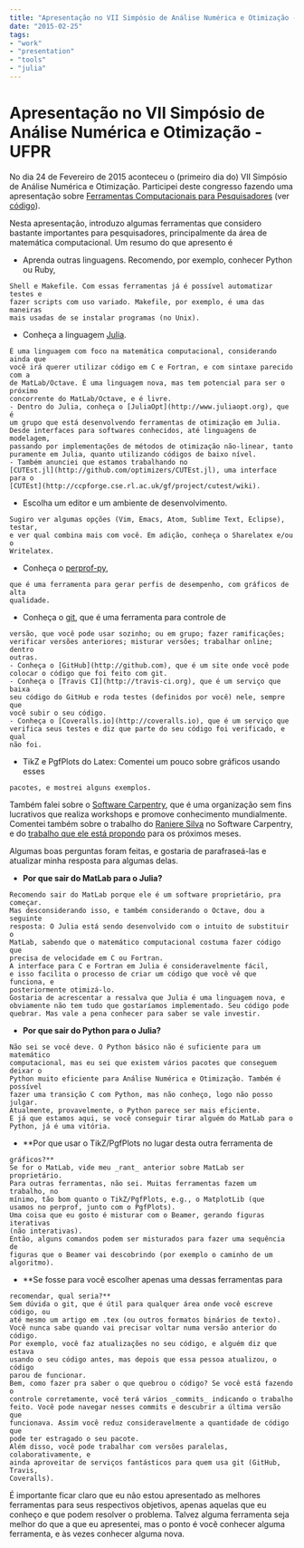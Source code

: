 ```yaml
---
title: "Apresentação no VII Simpósio de Análise Numérica e Otimização - UFPR"
date: "2015-02-25"
tags:
- "work"
- "presentation"
- "tools"
- "julia"
---
```


# Apresentação no VII Simpósio de Análise Numérica e Otimização - UFPR

No dia 24 de Fevereiro de 2015 aconteceu o (primeiro dia do) VII Simpósio de
Análise Numérica e Otimização.
Participei deste congresso fazendo uma apresentação sobre
[Ferramentas Computacionais para
Pesquisadores](/blog/2015-02-25-vii-simposio.pdf)
(ver [código](http://github.com/abelsiqueira/pres-ferramentas-computacionais)).

Nesta apresentação, introduzo algumas ferramentas que considero bastante
importantes para pesquisadores, principalmente da área de matemática
computacional.
Um resumo do que apresento é

  - Aprenda outras linguagens. Recomendo, por exemplo, conhecer Python ou Ruby,
```
Shell e Makefile. Com essas ferramentas já é possível automatizar testes e
fazer scripts com uso variado. Makefile, por exemplo, é uma das maneiras
mais usadas de se instalar programas (no Unix).
```
  - Conheça a linguagem [Julia](http://www.julialang.org).
```
É uma linguagem com foco na matemática computacional, considerando ainda que
você irá querer utilizar código em C e Fortran, e com sintaxe parecido com a
de MatLab/Octave. É uma linguagem nova, mas tem potencial para ser o próximo
concorrente do MatLab/Octave, e é livre.
- Dentro do Julia, conheça o [JuliaOpt](http://www.juliaopt.org), que é
um grupo que está desenvolvendo ferramentas de otimização em Julia.
Desde interfaces para softwares conhecidos, até linguagens de modelagem,
passando por implementações de métodos de otimização não-linear, tanto
puramente em Julia, quanto utilizando códigos de baixo nível.
- Também anunciei que estamos trabalhando no
[CUTEst.jl](http://github.com/optimizers/CUTEst.jl), uma interface para o
[CUTEst](http://ccpforge.cse.rl.ac.uk/gf/project/cutest/wiki).
```
  - Escolha um editor e um ambiente de desenvolvimento.
```
Sugiro ver algumas opções (Vim, Emacs, Atom, Sublime Text, Eclipse), testar,
e ver qual combina mais com você. Em adição, conheça o Sharelatex e/ou o
Writelatex.
```
  - Conheça o [perprof-py](http://github.com/abelsiqueira/perprof-py),
```
que é uma ferramenta para gerar perfis de desempenho, com gráficos de alta
qualidade.
```
  - Conheça o [git](http://git-scm.com), que é uma ferramenta para controle de
```
versão, que você pode usar sozinho; ou em grupo; fazer ramificações;
verificar versões anteriores; misturar versões; trabalhar online; dentro
outras.
- Conheça o [GitHub](http://github.com), que é um site onde você pode
colocar o código que foi feito com git.
- Conheça o [Travis CI](http://travis-ci.org), que é um serviço que baixa
seu código do GitHub e roda testes (definidos por você) nele, sempre que
você subir o seu código.
- Conheça o [Coveralls.io](http://coveralls.io), que é um serviço que
verifica seus testes e diz que parte do seu código foi verificado, e qual
não foi.
```
  - TikZ e PgfPlots do Latex: Comentei um pouco sobre gráficos usando esses
```
pacotes, e mostrei alguns exemplos.
```

Também falei sobre o [Software Carpentry](http://www.software-carpentry.org),
que é uma organização sem fins lucrativos que realiza workshops e promove
conhecimento mundialmente. Comentei também sobre o trabalho do
[Raniere Silva](http://rgaiacs.com) no Software Carpentry, e do
[trabalho que ele está
propondo](http://catarse.me/pt/programacaocientifica) para os próximos meses.

Algumas boas perguntas foram feitas, e gostaria de parafraseá-las e
atualizar minha resposta para algumas delas.

  - **Por que sair do MatLab para o Julia?**
```
Recomendo sair do MatLab porque ele é um software proprietário, pra começar.
Mas desconsiderando isso, e também considerando o Octave, dou a seguinte
resposta: O Julia está sendo desenvolvido com o intuito de substituir o
MatLab, sabendo que o matemático computacional costuma fazer código que
precisa de velocidade em C ou Fortran.
A interface para C e Fortran em Julia é consideravelmente fácil,
e isso facilita o processo de criar um código que você vê que funciona, e
posteriormente otimizá-lo.
Gostaria de acrescentar a ressalva que Julia é uma linguagem nova, e
obviamente não tem tudo que gostaríamos implementado. Seu código pode
quebrar. Mas vale a pena conhecer para saber se vale investir.
```
  - **Por que sair do Python para o Julia?**
```
Não sei se você deve. O Python básico não é suficiente para um matemático
computacional, mas eu sei que existem vários pacotes que conseguem deixar o
Python muito eficiente para Análise Numérica e Otimização. Também é possível
fazer uma transição C com Python, mas não conheço, logo não posso julgar.
Atualmente, provavelmente, o Python parece ser mais eficiente.
E já que estamos aqui, se você conseguir tirar alguém do MatLab para o
Python, já é uma vitória.
```
  - **Por que usar o TikZ/PgfPlots no lugar desta outra ferramenta de
```
gráficos?**
Se for o MatLab, vide meu _rant_ anterior sobre MatLab ser proprietário.
Para outras ferramentas, não sei. Muitas ferramentas fazem um trabalho, no
mínimo, tão bom quanto o TikZ/PgfPlots, e.g., o MatplotLib (que
usamos no perprof, junto com o PgfPlots).
Uma coisa que eu gosto é misturar com o Beamer, gerando figuras iterativas
(não interativas).
Então, alguns comandos podem ser misturados para fazer uma sequência de
figuras que o Beamer vai descobrindo (por exemplo o caminho de um
algoritmo).
```
  - **Se fosse para você escolher apenas uma dessas ferramentas para
```
recomendar, qual seria?**
Sem dúvida o git, que é útil para qualquer área onde você escreve código, ou
até mesmo um artigo em .tex (ou outros formatos binários de texto).
Você nunca sabe quando vai precisar voltar numa versão anterior do código.
Por exemplo, você faz atualizações no seu código, e alguém diz que estava
usando o seu código antes, mas depois que essa pessoa atualizou, o código
parou de funcionar.
Bem, como fazer pra saber o que quebrou o código? Se você está fazendo o
controle corretamente, você terá vários _commits_ indicando o trabalho
feito. Você pode navegar nesses commits e descubrir a última versão que
funcionava. Assim você reduz consideravelmente a quantidade de código que
pode ter estragado o seu pacote.
Além disso, você pode trabalhar com versões paralelas, colaborativamente, e
ainda aproveitar de serviços fantásticos para quem usa git (GitHub, Travis,
Coveralls).
```

É importante ficar claro que eu não estou apresentado as melhores ferramentas
para seus respectivos objetivos, apenas aquelas que eu conheço e que podem
resolver o problema. Talvez alguma ferramenta seja melhor do que a que eu
apresentei, mas o ponto é você conhecer alguma ferramenta, e às vezes conhecer
alguma nova.
